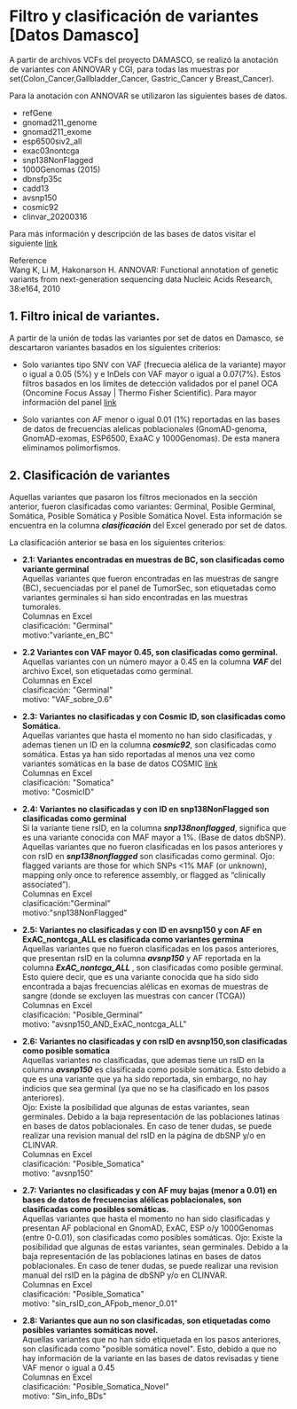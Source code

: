 # Filtro y clasificación de variantes [Datos Damasco]

A partir de archivos VCFs del proyecto DAMASCO, se realizó la anotación de variantes con ANNOVAR y CGI, para todas las muestras por set(Colon_Cancer,Gallbladder_Cancer, Gastric_Cancer y Breast_Cancer).

Para la anotación con ANNOVAR se utilizaron las siguientes bases de datos.
- refGene
- gnomad211_genome 
- gnomad211_exome
- esp6500siv2_all
- exac03nontcga
- snp138NonFlagged
- 1000Genomas (2015)
- dbnsfp35c
- cadd13
- avsnp150
- cosmic92
- clinvar_20200316

Para más información y descripción de las bases de datos visitar el siguiente [link](https://annovar.openbioinformatics.org/en/latest/user-guide/filter/)<br>

Reference<br>
Wang K, Li M, Hakonarson H. ANNOVAR: Functional annotation of genetic variants from next-generation sequencing data Nucleic Acids Research, 38:e164, 2010

## 1. Filtro inical de variantes.

A partir de la unión de todas las variantes por set de datos en Damasco, se descartaron variantes basados en los siguientes criterios: <br>
- Solo variantes tipo SNV con VAF (frecuecia alélica de la variante) mayor o igual a 0.05 (5%) y e InDels con VAF mayor o igual a 0.07(7%). Estos filtros basados en los limites de detección validados por el panel OCA (Oncomine Focus Assay | Thermo Fisher Scientific). Para mayor información del panel [link](https://docs.google.com/presentation/d/1RMWfWdQEMmEO8QXOeL9V23UQObzv1bLDHuzy44ZFx88/edit?usp=sharing)<br>

- Solo variantes con AF menor o igual 0.01 (1%) reportadas en las bases de datos de frecuencias alelicas poblacionales (GnomAD-genoma, GnomAD-exomas, ESP6500, ExaAC y 1000Genomas). De esta manera eliminamos polimorfismos.

## 2. Clasificación de variantes

Aquellas variantes que pasaron los filtros mecionados en la sección anterior, fueron clasificadas como variantes: Germinal, Posible Germinal, Somática, Posible Somática y Posible Somática Novel. Esta información se encuentra en la columna ***clasificación*** del Excel generado por set de datos. <br>

La clasificación anterior se basa en los siguientes criterios:<br>

- **2.1: Variantes encontradas en muestras de BC, son clasificadas como variante germinal**  
Aquellas variantes que fueron encontradas en las muestras de sangre (BC), secuenciadas por el panel de TumorSec, son etiquetadas como variantes germinales si han sido encontradas en las muestras tumorales.<br>
Columnas en Excel<br>
clasificación: "Germinal"<br>
motivo:"variante_en_BC"<br>

- **2.2 Variantes con VAF mayor 0.45, son clasificadas como germinal.**<br>
Aquellas variantes con un número mayor a 0.45 en la columna ***VAF*** del archivo Excel, son etiquetadas como germinal.<br>
Columnas en Excel<br>
clasificación: "Germinal"<br>
motivo: "VAF_sobre_0.6"<br>

- **2.3: Variantes no clasificadas y con Cosmic ID, son clasificadas como Somática.**<br>
Aquellas variantes que hasta el momento no han sido clasificadas, y ademas tienen un ID en la columna ***cosmic92***, son clasificadas como somática. Estas ya han sido reportadas al menos una vez como variantes somáticas en la base de datos COSMIC [link](https://cancer.sanger.ac.uk/cosmic)<br>
Columnas en Excel<br>
clasificación: "Somatica"<br>
motivo: "CosmicID"<br>

- **2.4: Variantes no clasificadas y con ID en snp138NonFlagged son clasificadas como germinal**<br>
Si la variante tiene rsID, en la columna ***snp138nonflagged***, significa que es una variante conocida con MAF mayor a 1%. (Base de datos dbSNP). Aquellas variantes que no fueron clasificadas en los pasos anteriores y con rsID en ***snp138nonflagged*** son clasificadas como germinal.
Ojo: flagged variants are those for which SNPs <1% MAF (or unknown), mapping only once to reference assembly, or flagged as “clinically associated”).<br>
Columnas en Excel<br>
clasificación:"Germinal"<br>
motivo:"snp138NonFlagged"<br>

- **2.5: Variantes no clasificadas y con ID en avsnp150 y con AF en ExAC_nontcga_ALL es clasificada como variantes germina**<br>
Aquellas variantes que no fueron clasificadas en los pasos anteriores, que presentan rsID en la columna ***avsnp150*** y AF reportada en la columna ***ExAC_nontcga_ALL*** , son clasificadas como posible germinal. Esto quiere decir, que es una variante conocida que ha sido sido encontrada a bajas frecuencias alélicas en exomas de muestras de sangre (donde se excluyen las muestras con cancer (TCGA))<br>
Columnas en Excel<br>
clasificación: "Posible_Germinal"<br>
motivo: "avsnp150_AND_ExAC_nontcga_ALL"<br>

- **2.6: Variantes no clasificadas y con rsID en avsnp150,son clasificadas como posible somatica** <br>
Aquellas variantes no clasificadas, que ademas tiene un rsID en la columna ***avsnp150*** es clasificada como posible somática. Esto debido a que es una variante que ya ha sido reportada, sin embargo, no hay indicios que sea germinal (ya que no se ha clasificado en los pasos anteriores).<br>
Ojo: Existe la posibilidad que algunas de estas variantes, sean germinales. Debido a la baja representación de las poblaciones latinas en bases de  datos poblacionales. En caso de tener dudas, se puede realizar una revision manual del rsID en la página de dbSNP y/o en CLINVAR. <br>
Columnas en Excel<br>
clasificación: "Posible_Somatica"<br>
motivo: "avsnp150"<br>

- **2.7: Variantes no clasificadas y con AF muy bajas (menor a 0.01) en bases de datos de frecuencias alélicas poblacionales, son clasificadas como posibles somáticas.**<br>
Aquellas variantes que hasta el momento no han sido clasificadas y presentan AF poblacional en GnomAD, ExAC, ESP o/y 1000Genomas (entre 0-0.01), son clasificadas como posibles somáticas. 
Ojo: Existe la posibilidad que algunas de estas variantes, sean germinales. Debido a la baja representación de las poblaciones latinas en bases de  datos poblacionales. En caso de tener dudas, se puede realizar una revision manual del rsID en la página de dbSNP y/o en CLINVAR.<br>
Columnas en Excel<br>
clasificación: "Posible_Somatica" <br>
motivo: "sin_rsID_con_AFpob_menor_0.01" <br>

- **2.8: Variantes que aun no son clasificadas, son etiquetadas como posibles variantes somáticas novel.**<br>
Aquellas variantes que no han sido etiquetada en los pasos anteriores, son clasificada como "posible somática novel". Esto, debido a que no hay información de la variante en las bases de datos revisadas y tiene VAF menor o igual a 0.45 <br>
Columnas en Excel<br>
clasificación: "Posible_Somatica_Novel"<br>
motivo: "Sin_info_BDs"<br>





